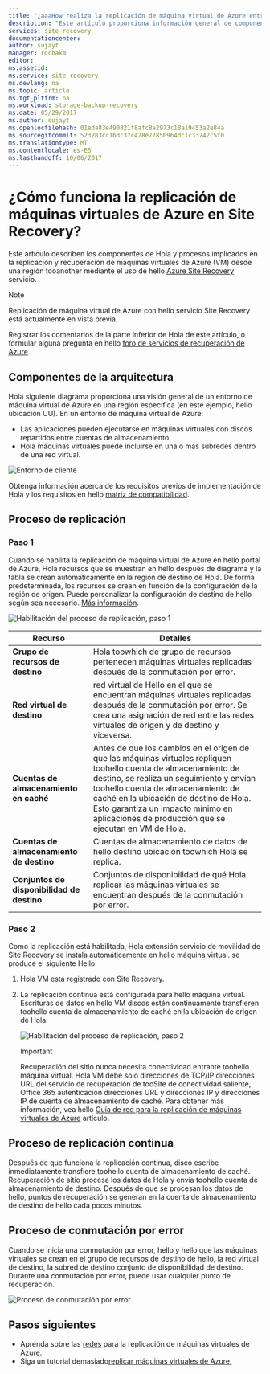 ```yaml
---
title: "¿aaaHow realiza la replicación de máquina virtual de Azure entre el trabajo de regiones de Azure en Azure Site Recovery?  | Microsoft Docs"
description: "Este artículo proporciona información general de componentes y arquitectura que se usa al replicar máquinas virtuales de Azure entre regiones de Azure mediante el servicio de Azure Site Recovery Hola."
services: site-recovery
documentationcenter: 
author: sujayt
manager: rochakm
editor: 
ms.assetid: 
ms.service: site-recovery
ms.devlang: na
ms.topic: article
ms.tgt_pltfrm: na
ms.workload: storage-backup-recovery
ms.date: 05/29/2017
ms.author: sujayt
ms.openlocfilehash: 01eda83e490821f8afc8a2973c18a19453a2e84a
ms.sourcegitcommit: 523283cc1b3c37c428e77850964dc1c33742c5f0
ms.translationtype: MT
ms.contentlocale: es-ES
ms.lasthandoff: 10/06/2017
---
```

# <a name="how-does-azure-vm-replication-work-in-site-recovery"></a>¿Cómo funciona la replicación de máquinas virtuales de Azure en Site Recovery?


Este artículo describen los componentes de Hola y procesos implicados en la replicación y recuperación de máquinas virtuales de Azure (VM) desde una región tooanother mediante el uso de hello [Azure Site Recovery](site-recovery-overview.md) servicio.

>[!NOTE]
>Replicación de máquina virtual de Azure con hello servicio Site Recovery está actualmente en vista previa.

Registrar los comentarios de la parte inferior de Hola de este artículo, o formular alguna pregunta en hello [foro de servicios de recuperación de Azure](https://social.msdn.microsoft.com/forums/azure/home?forum=hypervrecovmgr).

## <a name="architectural-components"></a>Componentes de la arquitectura

Hola siguiente diagrama proporciona una visión general de un entorno de máquina virtual de Azure en una región específica (en este ejemplo, hello ubicación UU). En un entorno de máquina virtual de Azure:
- Las aplicaciones pueden ejecutarse en máquinas virtuales con discos repartidos entre cuentas de almacenamiento.
- Hola máquinas virtuales puede incluirse en una o más subredes dentro de una red virtual.

![Entorno de cliente](./media/site-recovery-azure-to-azure-architecture/source-environment.png)

Obtenga información acerca de los requisitos previos de implementación de Hola y los requisitos en hello [matriz de compatibilidad](site-recovery-support-matrix-azure-to-azure.md).

## <a name="replication-process"></a>Proceso de replicación

### <a name="step-1"></a>Paso 1

Cuando se habilita la replicación de máquina virtual de Azure en hello portal de Azure, Hola recursos que se muestran en hello después de diagrama y la tabla se crean automáticamente en la región de destino de Hola. De forma predeterminada, los recursos se crean en función de la configuración de la región de origen. Puede personalizar la configuración de destino de hello según sea necesario. [Más información](site-recovery-replicate-azure-to-azure.md).

![Habilitación del proceso de replicación, paso 1](./media/site-recovery-azure-to-azure-architecture/enable-replication-step-1.png)

**Recurso** | **Detalles**
--- | ---
**Grupo de recursos de destino** | Hola toowhich de grupo de recursos pertenecen máquinas virtuales replicadas después de la conmutación por error.
**Red virtual de destino** | red virtual de Hello en el que se encuentran máquinas virtuales replicadas después de la conmutación por error. Se crea una asignación de red entre las redes virtuales de origen y de destino y viceversa.
**Cuentas de almacenamiento en caché** | Antes de que los cambios en el origen de que las máquinas virtuales repliquen toohello cuenta de almacenamiento de destino, se realiza un seguimiento y envían toohello cuenta de almacenamiento de caché en la ubicación de destino de Hola. Esto garantiza un impacto mínimo en aplicaciones de producción que se ejecutan en VM de Hola.
**Cuentas de almacenamiento de destino**  | Cuentas de almacenamiento de datos de hello destino ubicación toowhich Hola se replica.
**Conjuntos de disponibilidad de destino**  | Conjuntos de disponibilidad de qué Hola replicar las máquinas virtuales se encuentran después de la conmutación por error.

### <a name="step-2"></a>Paso 2

Como la replicación está habilitada, Hola extensión servicio de movilidad de Site Recovery se instala automáticamente en hello máquina virtual. se produce el siguiente Hello:

1. Hola VM está registrado con Site Recovery.

2. La replicación continua está configurada para hello máquina virtual. Escrituras de datos en hello VM discos estén continuamente transfieren toohello cuenta de almacenamiento de caché en la ubicación de origen de Hola.

   ![Habilitación del proceso de replicación, paso 2](./media/site-recovery-azure-to-azure-architecture/enable-replication-step-2.png)

   >[!IMPORTANT]
   > Recuperación del sitio nunca necesita conectividad entrante toohello máquina virtual. Hola VM debe solo direcciones de TCP/IP direcciones URL del servicio de recuperación de tooSite de conectividad saliente, Office 365 autenticación direcciones URL y direcciones IP y direcciones IP de cuenta de almacenamiento de caché. Para obtener más información, vea hello [Guía de red para la replicación de máquinas virtuales de Azure](site-recovery-azure-to-azure-networking-guidance.md) artículo.

## <a name="continuous-replication-process"></a>Proceso de replicación continua

Después de que funciona la replicación continua, disco escribe inmediatamente transfiere toohello cuenta de almacenamiento de caché. Recuperación de sitio procesa los datos de Hola y envía toohello cuenta de almacenamiento de destino. Después de que se procesan los datos de hello, puntos de recuperación se generan en la cuenta de almacenamiento de destino de hello cada pocos minutos.

## <a name="failover-process"></a>Proceso de conmutación por error

Cuando se inicia una conmutación por error, hello y hello que las máquinas virtuales se crean en el grupo de recursos de destino de hello, la red virtual de destino, la subred de destino conjunto de disponibilidad de destino. Durante una conmutación por error, puede usar cualquier punto de recuperación.

![Proceso de conmutación por error](./media/site-recovery-azure-to-azure-architecture/failover.png)

## <a name="next-steps"></a>Pasos siguientes

- Aprenda sobre las [redes](site-recovery-azure-to-azure-networking-guidance.md) para la replicación de máquinas virtuales de Azure.
- Siga un tutorial demasiado[replicar máquinas virtuales de Azure.](site-recovery-azure-to-azure.md)
